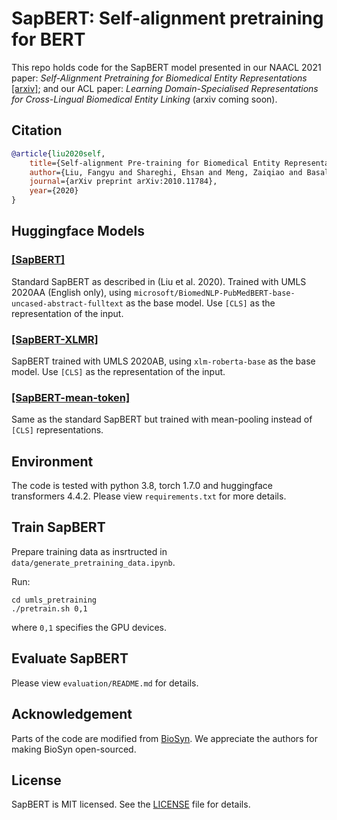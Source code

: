 # SapBERT: Self-alignment pretraining for BERT


This repo holds code for the SapBERT model presented in our NAACL 2021 paper: *Self-Alignment Pretraining for Biomedical Entity Representations* [\[arxiv\]](https://arxiv.org/abs/2010.11784); and our ACL paper: *Learning Domain-Specialised Representations for Cross-Lingual Biomedical Entity Linking* (arxiv coming soon).


## Citation
```bibtex
@article{liu2020self,
	title={Self-alignment Pre-training for Biomedical Entity Representations},
	author={Liu, Fangyu and Shareghi, Ehsan and Meng, Zaiqiao and Basaldella, Marco and Collier, Nigel},
	journal={arXiv preprint arXiv:2010.11784},
	year={2020}
}
```

## Huggingface Models

### [\[SapBERT\]](https://huggingface.co/cambridgeltl/SapBERT-from-PubMedBERT-fulltext)
Standard SapBERT as described in (Liu et al. 2020). Trained with UMLS 2020AA (English only), using `microsoft/BiomedNLP-PubMedBERT-base-uncased-abstract-fulltext` as the base model. Use `[CLS]` as the representation of the input.

### [\[SapBERT-XLMR\]](https://huggingface.co/cambridgeltl/SapBERT-UMLS-2020AB-all-lang-from-XLMR)
SapBERT trained with UMLS 2020AB, using `xlm-roberta-base` as the base model. Use `[CLS]` as the representation of the input.

### [\[SapBERT-mean-token\]](https://huggingface.co/cambridgeltl/SapBERT-from-PubMedBERT-fulltext-mean-token)
Same as the standard SapBERT but trained with mean-pooling instead of `[CLS]` representations.


## Environment
The code is tested with python 3.8, torch 1.7.0 and huggingface transformers 4.4.2. Please view `requirements.txt` for more details.

## Train SapBERT

Prepare training data as insrtructed in `data/generate_pretraining_data.ipynb`.

Run:
```console
cd umls_pretraining
./pretrain.sh 0,1 
```
where `0,1` specifies the GPU devices. 

## Evaluate SapBERT
Please view `evaluation/README.md` for details.

## Acknowledgement
Parts of the code are modified from [BioSyn](https://github.com/dmis-lab/BioSyn). We appreciate the authors for making BioSyn open-sourced.

## License
SapBERT is MIT licensed. See the [LICENSE](LICENSE) file for details.

